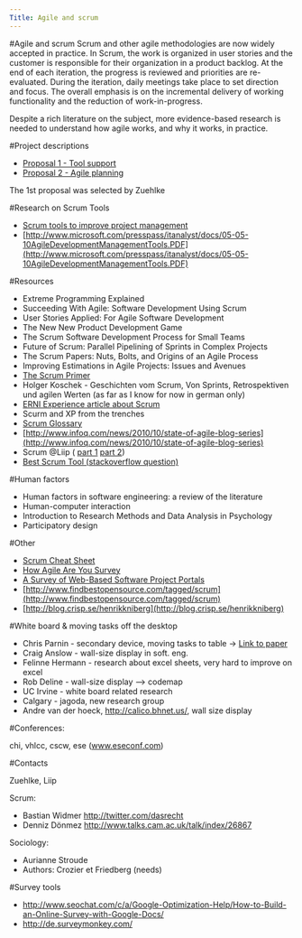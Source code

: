 ```yaml
---
Title: Agile and scrum
---
```

#Agile and scrum
Scrum and other agile methodologies are now widely accepted in practice. In Scrum, the work is organized in user stories and the customer is responsible for their organization in a product backlog. At the end of each iteration, the progress is reviewed and priorities are re-evaluated. During the iteration, daily meetings take place to set direction and focus. The overall emphasis is on the incremental delivery of working functionality and the reduction of work-in-progress.

Despite a rich literature on the subject, more evidence-based research is needed to understand how agile works, and why it works, in practice. 

#Project descriptions


-  [Proposal 1 - Tool support](%assets_url%/files/b1/epzipiprf9dns2wwf0wzao54v8w4f3/Project-proposal---Tool-support-for-Scrum.htm)
-  [Proposal 2 - Agile planning](%assets_url%/files/73/oowere64hu0gi02l5gifuim3jjvx7j/Project-proposal---Agile-planning-with-Scrum.htm)

The 1st proposal was selected by Zuehlke

#Research on Scrum Tools


-  [Scrum tools to improve project management](%base_url%/wiki/projects/archive/bachelorsprojects/Agility/scrumTools)
-  [http://www.microsoft.com/presspass/itanalyst/docs/05-05-10AgileDevelopmentManagementTools.PDF](http://www.microsoft.com/presspass/itanalyst/docs/05-05-10AgileDevelopmentManagementTools.PDF)


#Resources


- Extreme Programming Explained
- Succeeding With Agile: Software Development Using Scrum
- User Stories Applied: For Agile Software Development
- The New New Product Development Game
- The Scrum Software Development Process for Small Teams
- Future of Scrum: Parallel Pipelining of Sprints in Complex Projects
- The Scrum Papers: Nuts, Bolts, and Origins of an Agile Process
- Improving Estimations in Agile Projects: Issues and Avenues
- [The Scrum Primer](http://scrumtraininginstitute.com/home/stream_download/scrumprimer)
- Holger Koschek - Geschichten vom Scrum, Von Sprints, Retrospektiven und agilen Werten (as far as I know for now in german only)
- [ERNI Experience article about Scrum](http://www.erni.ch/dok_download.cfm?dokID=252)
-  Scurm and XP from the trenches
-  [Scrum Glossary](http://www.scrumalliance.org/articles/39-glossary-of-scrum-terms)
-  [http://www.infoq.com/news/2010/10/state-of-agile-blog-series](http://www.infoq.com/news/2010/10/state-of-agile-blog-series)
-  Scrum @Liip ( [part 1](http://blog.liip.ch/archive/2010/10/04/how-team-fri-bar-does-scrum-at-liip-part-1.html) [part 2](http://blog.liip.ch/archive/2010/10/06/how-team-fri-bar-does-scrum-at-liip-part-2.html))
-  [Best Scrum Tool (stackoverflow question)](http://stackoverflow.com/questions/35760)

#Human factors


-  Human factors in software engineering: a review of the literature
-  Human-computer interaction
-  Introduction to Research Methods and Data Analysis in Psychology
-  Participatory design

#Other


-  [Scrum Cheat Sheet](http://www.agile42.com/cms/pages/cheatsheet/) 
-  [How Agile Are You Survey](http://www.surveymonkey.com/s/howAgileAreYou)
-  [A Survey of Web-Based Software Project Portals](http://modeling-languages.com/content/survey-web-based-software-project-management-tools)
-  [http://www.findbestopensource.com/tagged/scrum](http://www.findbestopensource.com/tagged/scrum)
-  [http://blog.crisp.se/henrikkniberg](http://blog.crisp.se/henrikkniberg)

#White board & moving tasks off the desktop


-  Chris Parnin - secondary device, moving tasks to table -> [Link to paper](http://www.cc.gatech.edu/~vector/papers/codepad.pdf)
-  Craig Anslow - wall-size display in soft. eng.
-  Felinne Hermann - research about excel sheets, very hard to improve on excel
-  Rob Deline - wall-size display &mdash;> codemap
-  UC Irvine - white board related research
-  Calgary - jagoda, new research group 
-  Andre van der hoeck, http://calico.bhnet.us/, wall size display

#Conferences:

chi, vhlcc, cscw, ese (www.eseconf.com)

#Contacts

Zuehlke, Liip

Scrum:


-  Bastian Widmer http://twitter.com/dasrecht
-  Denniz Dönmez http://www.talks.cam.ac.uk/talk/index/26867

Sociology:


-  Aurianne Stroude
-  Authors: Crozier et Friedberg (needs)

#Survey tools


-  http://www.seochat.com/c/a/Google-Optimization-Help/How-to-Build-an-Online-Survey-with-Google-Docs/
-  http://de.surveymonkey.com/
